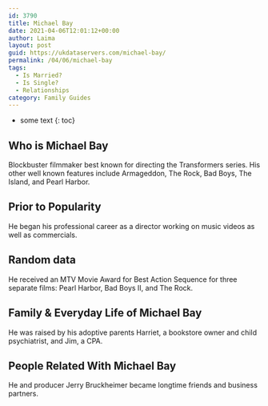 ```yaml
---
id: 3790
title: Michael Bay
date: 2021-04-06T12:01:12+00:00
author: Laima
layout: post
guid: https://ukdataservers.com/michael-bay/
permalink: /04/06/michael-bay
tags:
  - Is Married?
  - Is Single?
  - Relationships
category: Family Guides
---
```


* some text
{: toc}


## Who is Michael Bay
                  
                  
                  
Blockbuster filmmaker best known for directing the Transformers series. His other well known features include Armageddon, The Rock, Bad Boys, The Island, and Pearl Harbor.
                  
              
            
              
            
                
                
                
## Prior to Popularity
                  
                  
                  
He began his professional career as a director working on music videos as well as commercials. 
                  
              
            
              
            
                
                
                
## Random data
                  
                  
                  
He received an MTV Movie Award for Best Action Sequence for three separate films: Pearl Harbor, Bad Boys II, and The Rock. 
                  
              
            
              
            
                
                
                
## Family & Everyday Life of Michael Bay
                  
                  
                  
He was raised by his adoptive parents Harriet, a bookstore owner and child psychiatrist, and Jim, a CPA. 
                  
              
            
              
            
                
                
                
## People Related With Michael Bay
                  
                  
                  
He and producer Jerry Bruckheimer became longtime friends and business partners.
                  
              
            
              
            
                
              
            
              
              
            
            
              
            
          
          
          